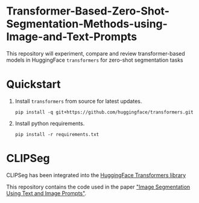# Transformer-Based-Zero-Shot-Segmentation-Methods-using-Image-and-Text-Prompts
This repository will experiment, compare and review transformer-based models in HuggingFace `transformers` for zero-shot segmentation tasks

# Quickstart

1. Install `transformers` from source for latest updates.

   ``` shell
   pip install -q git+https://github.com/huggingface/transformers.git
   ```
  
2. Install python requirements.

   ``` shell
   pip install -r requirements.txt
   ```


# CLIPSeg
CLIPSeg has been integrated into the [HuggingFace Transformers library](https://huggingface.co/docs/transformers/main/en/model_doc/clipseg)

This repository contains the code used in the paper ["Image Segmentation Using Text and Image Prompts"](https://arxiv.org/abs/2112.10003).
